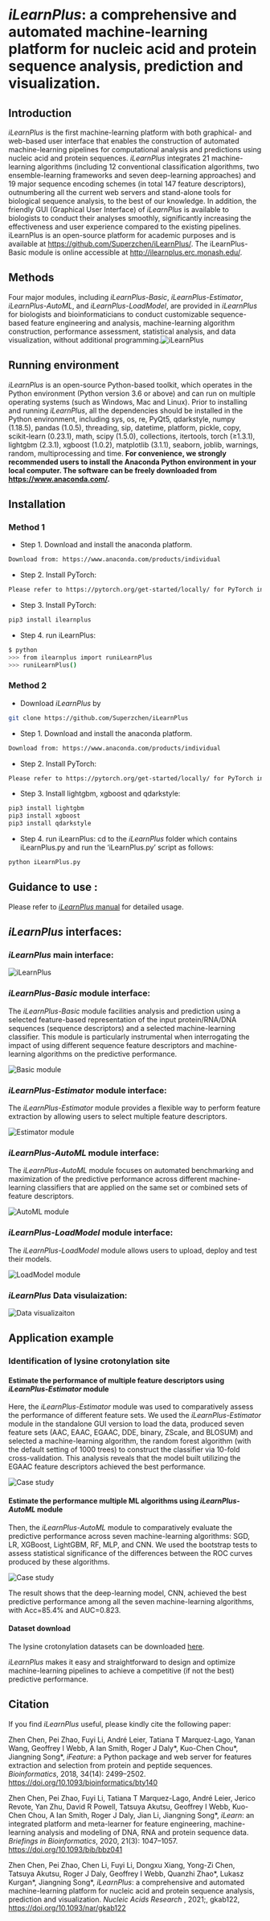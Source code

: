 # *iLearnPlus*: a comprehensive and automated machine-learning platform for nucleic acid and protein sequence analysis, prediction and visualization. 

## Introduction
*iLearnPlus* is the first machine-learning platform with both graphical- and web-based user interface that enables the construction of automated machine-learning pipelines for computational analysis and predictions using nucleic acid and protein sequences. *iLearnPlus* integrates 21 machine-learning algorithms (including 12 conventional classification algorithms, two ensemble-learning frameworks and seven deep-learning approaches) and 19 major sequence encoding schemes (in total 147 feature descriptors), outnumbering all the current web servers and stand-alone tools for biological sequence analysis, to the best of our knowledge. In addition, the friendly GUI (Graphical User Interface) of *iLearnPlus* is available to biologists to conduct their analyses smoothly, significantly increasing the effectiveness and user experience compared to the existing pipelines. iLearnPlus is an open-source platform for academic purposes and is available at https://github.com/Superzchen/iLearnPlus/. The iLearnPlus-Basic module is online accessible at http://ilearnplus.erc.monash.edu/.

## Methods
Four major modules, including *iLearnPlus-Basic*, *iLearnPlus-Estimator*, *iLearnPlus-AutoML*, and *iLearnPlus-LoadModel*, are provided in *iLearnPlus* for biologists and bioinformaticians to conduct customizable sequence-based feature engineering and analysis, machine-learning algorithm construction, performance assessment, statistical analysis, and data visualization, without additional programming.![iLearnPlus](https://github.com/Superzchen/iLearnPlus/blob/main/images/Architecture.png )

## Running environment
  *iLearnPlus* is an open-source Python-based toolkit, which operates in the Python environment (Python version 3.6 or above) and can run on multiple operating systems (such as Windows, Mac and Linux). Prior to installing and running *iLearnPlus*, all the dependencies should be installed in the Python environment, including sys, os, re, PyQt5, qdarkstyle, numpy (1.18.5), pandas (1.0.5), threading, sip, datetime, platform, pickle, copy, scikit-learn (0.23.1), math, scipy (1.5.0), collections, itertools, torch (≥1.3.1), lightgbm (2.3.1), xgboost (1.0.2), matplotlib (3.1.1), seaborn,  joblib, warnings, random, multiprocessing and time. **For convenience, we strongly recommended users to install the Anaconda Python environment in your local computer. The software can be freely downloaded from https://www.anaconda.com/.**
  
## Installation

### Method 1
  - Step 1. Download and install the anaconda platform.
  ```sh  
  Download from: https://www.anaconda.com/products/individual
  ```
  
  - Step 2. Install PyTorch:
  ```sh  
  Please refer to https://pytorch.org/get-started/locally/ for PyTorch installation.
  ```
  
  - Step 3. Install PyTorch:
  ```sh  
  pip3 install ilearnplus
  ```
  
  - Step 4. run iLearnPlus:
  ```sh
  $ python
  >>> from ilearnplus import runiLearnPlus
  >>> runiLearnPlus()
  ```
  

### Method 2
  - Download *iLearnPlus* by 
  ```sh
  git clone https://github.com/Superzchen/iLearnPlus
  ```


  - Step 1. Download and install the anaconda platform.
  ```sh  
  Download from: https://www.anaconda.com/products/individual
  ```
  
  - Step 2. Install PyTorch:
  ```sh  
  Please refer to https://pytorch.org/get-started/locally/ for PyTorch installation.
  ```
  
  - Step 3. Install lightgbm, xgboost and qdarkstyle:
  ```sh
  pip3 install lightgbm
  pip3 install xgboost
  pip3 install qdarkstyle  
  ```
  
  - Step 4. run iLearnPlus:
  cd to the *iLearnPlus* folder which contains iLearnPlus.py and run the ‘iLearnPlus.py’ script as follows:
  ```sh
  python iLearnPlus.py
  ```

## Guidance to use :  
Please refer to [*iLearnPlus* manual](https://github.com/Superzchen/iLearnPlus/blob/main/docs/iLearnPlus_manual.pdf ) for detailed usage.
  
## *iLearnPlus* interfaces:

### *iLearnPlus* main interface:
  
![iLearnPlus](https://github.com/Superzchen/iLearnPlus/blob/main/images/iLearnPlus.png )

### *iLearnPlus-Basic* module interface:
  
The *iLearnPlus-Basic* module facilities analysis and prediction using a selected feature-based representation of the input protein/RNA/DNA sequences (sequence descriptors) and a selected machine-learning classifier. This module is particularly instrumental when interrogating the impact of using different sequence feature descriptors and machine-learning algorithms on the predictive performance.
  
![Basic module](https://github.com/Superzchen/iLearnPlus/blob/main/images/Basic.png )

### *iLearnPlus-Estimator* module interface:
  
The *iLearnPlus-Estimator* module provides a flexible way to perform feature extraction by allowing users to select multiple feature descriptors. 
  
![Estimator module](https://github.com/Superzchen/iLearnPlus/blob/main/images/Estimator.png )

### *iLearnPlus-AutoML* module interface:
  
The *iLearnPlus-AutoML* module focuses on automated benchmarking and maximization of the predictive performance across different machine-learning classifiers that are applied on the same set or combined sets of feature descriptors.
  
![AutoML module](https://github.com/Superzchen/iLearnPlus/blob/main/images/AutoML.png )

### *iLearnPlus-LoadModel* module interface:
  
The *iLearnPlus-LoadModel* module allows users to upload, deploy and test their models.
  
![LoadModel module](https://github.com/Superzchen/iLearnPlus/blob/main/images/LoadModel.png )

### *iLearnPlus* Data visulaization:
  
![Data visualizaiton](https://github.com/Superzchen/iLearnPlus/blob/main/images/DataVisualization.png)

## Application example
### Identification of lysine crotonylation site
#### Estimate the performance of multiple feature descriptors using *iLearnPlus-Estimator* module
Here, the *iLearnPlus-Estimator* module was used to comparatively assess the performance of different feature sets. We used the *iLearnPlus-Estimator* module in the standalone GUI version to load the data, produced seven feature sets (AAC, EAAC, EGAAC, DDE, binary, ZScale, and BLOSUM) and selected a machine-learning algorithm, the random forest algorithm (with the default setting of 1000 trees) to construct the classifier via 10-fold cross-validation. This analysis reveals that the model built utilizing the EGAAC feature descriptors achieved the best performance. 
  
![Case study](https://github.com/Superzchen/iLearnPlus/blob/main/images/Case_1.png)
  
#### Estimate the performance multiple ML algorithms using *iLearnPlus-AutoML* module
Then, the *iLearnPlus-AutoML* module to comparatively evaluate the predictive performance across seven machine-learning algorithms: SGD, LR, XGBoost, LightGBM, RF, MLP, and CNN. We used the bootstrap tests to assess statistical significance of the differences between the ROC curves produced by these algorithms.
  
![Case study](https://github.com/Superzchen/iLearnPlus/blob/main/images/Case_2.png)
  
The result shows that the deep-learning model, CNN, achieved the best predictive performance among all the seven machine-learning algorithms, with Acc=85.4% and AUC=0.823.
  
#### Dataset download
The lysine crotonylation datasets can be downloaded [here](https://github.com/Superzchen/iLearnPlus/blob/main/data/Lysine_crotonylation.txt ).
  
*iLearnPlus* makes it easy and straightforward to design and optimize machine-learning pipelines to achieve a competitive (if not the best) predictive performance. 
  
## Citation
If you find *iLearnPlus* useful, please kindly cite the following paper:
  
Zhen Chen, Pei Zhao, Fuyi Li, André Leier, Tatiana T Marquez-Lago, Yanan Wang, Geoffrey I Webb, A Ian Smith, Roger J Daly*, Kuo-Chen Chou*, Jiangning Song*, *iFeature*: a Python package and web server for features extraction and selection from protein and peptide sequences. *Bioinformatics*, 2018, 34(14): 2499–2502. https://doi.org/10.1093/bioinformatics/bty140

Zhen Chen, Pei Zhao, Fuyi Li, Tatiana T Marquez-Lago, André Leier, Jerico Revote, Yan Zhu, David R Powell, Tatsuya Akutsu, Geoffrey I Webb, Kuo-Chen Chou, A Ian Smith, Roger J Daly, Jian Li, Jiangning Song*, *iLearn*: an integrated platform and meta-learner for feature engineering, machine-learning analysis and modeling of DNA, RNA and protein sequence data. *Briefings in Bioinformatics*, 2020, 21(3): 1047–1057. https://doi.org/10.1093/bib/bbz041

Zhen Chen, Pei Zhao, Chen Li, Fuyi Li, Dongxu Xiang, Yong-Zi Chen, Tatsuya Akutsu, Roger J Daly, Geoffrey I Webb, Quanzhi Zhao*, Lukasz Kurgan*, Jiangning Song*, *iLearnPlus*: a comprehensive and automated machine-learning platform for nucleic acid and protein sequence analysis, prediction and visualization.  *Nucleic Acids Research* , 2021;, gkab122, https://doi.org/10.1093/nar/gkab122
